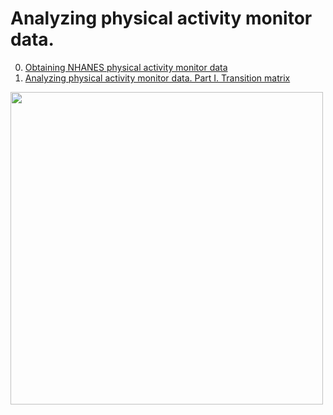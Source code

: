 # Analyzing physical activity monitor data.

0. [Obtaining NHANES physical activity monitor data](https://github.com/drewnoff/spark-notebooks-gallery/blob/master/gallery/physical-activity-monitor/NHANES_data.md)
1. [Analyzing physical activity monitor data. Part I. Transition matrix](https://github.com/drewnoff/spark-notebooks-gallery/blob/master/gallery/physical-activity-monitor/NHANES_locomotor_transition_matrix.md)

<img src="http://telegra.ph/file/6348fa5b88e33826dad6a.png" width=500>
</img>

